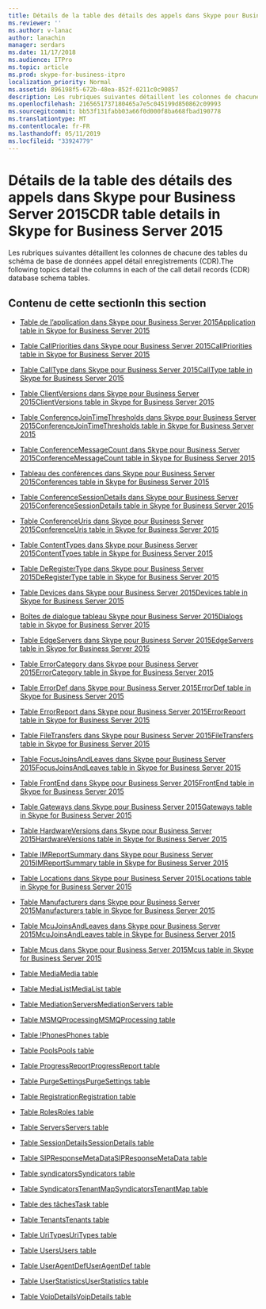 ```yaml
---
title: Détails de la table des détails des appels dans Skype pour Business Server 2015
ms.reviewer: ''
ms.author: v-lanac
author: lanachin
manager: serdars
ms.date: 11/17/2018
ms.audience: ITPro
ms.topic: article
ms.prod: skype-for-business-itpro
localization_priority: Normal
ms.assetid: 896198f5-672b-48ea-852f-0211c0c90857
description: Les rubriques suivantes détaillent les colonnes de chacune des tables du schéma de base de données appel détail enregistrements (CDR).
ms.openlocfilehash: 2165651737180465a7e5c045199d850862c09993
ms.sourcegitcommit: bb53f131fabb03a66f0d000f8ba668fbad190778
ms.translationtype: MT
ms.contentlocale: fr-FR
ms.lasthandoff: 05/11/2019
ms.locfileid: "33924779"
---
```

# <a name="cdr-table-details-in-skype-for-business-server-2015"></a><span data-ttu-id="9e075-103">Détails de la table des détails des appels dans Skype pour Business Server 2015</span><span class="sxs-lookup"><span data-stu-id="9e075-103">CDR table details in Skype for Business Server 2015</span></span>
 
<span data-ttu-id="9e075-104">Les rubriques suivantes détaillent les colonnes de chacune des tables du schéma de base de données appel détail enregistrements (CDR).</span><span class="sxs-lookup"><span data-stu-id="9e075-104">The following topics detail the columns in each of the call detail records (CDR) database schema tables.</span></span>
  
## <a name="in-this-section"></a><span data-ttu-id="9e075-105">Contenu de cette section</span><span class="sxs-lookup"><span data-stu-id="9e075-105">In this section</span></span>

- [<span data-ttu-id="9e075-106">Table de l’application dans Skype pour Business Server 2015</span><span class="sxs-lookup"><span data-stu-id="9e075-106">Application table in Skype for Business Server 2015</span></span>](application.md)
    
- [<span data-ttu-id="9e075-107">Table CallPriorities dans Skype pour Business Server 2015</span><span class="sxs-lookup"><span data-stu-id="9e075-107">CallPriorities table in Skype for Business Server 2015</span></span>](callpriorities.md)
    
- [<span data-ttu-id="9e075-108">Table CallType dans Skype pour Business Server 2015</span><span class="sxs-lookup"><span data-stu-id="9e075-108">CallType table in Skype for Business Server 2015</span></span>](calltype.md)
    
- [<span data-ttu-id="9e075-109">Table ClientVersions dans Skype pour Business Server 2015</span><span class="sxs-lookup"><span data-stu-id="9e075-109">ClientVersions table in Skype for Business Server 2015</span></span>](clientversions.md)
    
- [<span data-ttu-id="9e075-110">Table ConferenceJoinTimeThresholds dans Skype pour Business Server 2015</span><span class="sxs-lookup"><span data-stu-id="9e075-110">ConferenceJoinTimeThresholds table in Skype for Business Server 2015</span></span>](conferencejointimethresholds.md)
    
- [<span data-ttu-id="9e075-111">Table ConferenceMessageCount dans Skype pour Business Server 2015</span><span class="sxs-lookup"><span data-stu-id="9e075-111">ConferenceMessageCount table in Skype for Business Server 2015</span></span>](conferencemessagecount.md)
    
- [<span data-ttu-id="9e075-112">Tableau des conférences dans Skype pour Business Server 2015</span><span class="sxs-lookup"><span data-stu-id="9e075-112">Conferences table in Skype for Business Server 2015</span></span>](conferences.md)
    
- [<span data-ttu-id="9e075-113">Table ConferenceSessionDetails dans Skype pour Business Server 2015</span><span class="sxs-lookup"><span data-stu-id="9e075-113">ConferenceSessionDetails table in Skype for Business Server 2015</span></span>](conferencesessiondetails-0.md)
    
- [<span data-ttu-id="9e075-114">Table ConferenceUris dans Skype pour Business Server 2015</span><span class="sxs-lookup"><span data-stu-id="9e075-114">ConferenceUris table in Skype for Business Server 2015</span></span>](conferenceuris.md)
    
- [<span data-ttu-id="9e075-115">Table ContentTypes dans Skype pour Business Server 2015</span><span class="sxs-lookup"><span data-stu-id="9e075-115">ContentTypes table in Skype for Business Server 2015</span></span>](contenttypes.md)
    
- [<span data-ttu-id="9e075-116">Table DeRegisterType dans Skype pour Business Server 2015</span><span class="sxs-lookup"><span data-stu-id="9e075-116">DeRegisterType table in Skype for Business Server 2015</span></span>](deregistertype.md)
    
- [<span data-ttu-id="9e075-117">Table Devices dans Skype pour Business Server 2015</span><span class="sxs-lookup"><span data-stu-id="9e075-117">Devices table in Skype for Business Server 2015</span></span>](devices.md)
    
- [<span data-ttu-id="9e075-118">Boîtes de dialogue tableau Skype pour Business Server 2015</span><span class="sxs-lookup"><span data-stu-id="9e075-118">Dialogs table in Skype for Business Server 2015</span></span>](dialogs.md)
    
- [<span data-ttu-id="9e075-119">Table EdgeServers dans Skype pour Business Server 2015</span><span class="sxs-lookup"><span data-stu-id="9e075-119">EdgeServers table in Skype for Business Server 2015</span></span>](edgeservers.md)
    
- [<span data-ttu-id="9e075-120">Table ErrorCategory dans Skype pour Business Server 2015</span><span class="sxs-lookup"><span data-stu-id="9e075-120">ErrorCategory table in Skype for Business Server 2015</span></span>](errorcategory.md)
    
- [<span data-ttu-id="9e075-121">Table ErrorDef dans Skype pour Business Server 2015</span><span class="sxs-lookup"><span data-stu-id="9e075-121">ErrorDef table in Skype for Business Server 2015</span></span>](errordef.md)
    
- [<span data-ttu-id="9e075-122">Table ErrorReport dans Skype pour Business Server 2015</span><span class="sxs-lookup"><span data-stu-id="9e075-122">ErrorReport table in Skype for Business Server 2015</span></span>](errorreport.md)
    
- [<span data-ttu-id="9e075-123">Table FileTransfers dans Skype pour Business Server 2015</span><span class="sxs-lookup"><span data-stu-id="9e075-123">FileTransfers table in Skype for Business Server 2015</span></span>](filetransfers-0.md)
    
- [<span data-ttu-id="9e075-124">Table FocusJoinsAndLeaves dans Skype pour Business Server 2015</span><span class="sxs-lookup"><span data-stu-id="9e075-124">FocusJoinsAndLeaves table in Skype for Business Server 2015</span></span>](focusjoinsandleaves.md)
    
- [<span data-ttu-id="9e075-125">Table FrontEnd dans Skype pour Business Server 2015</span><span class="sxs-lookup"><span data-stu-id="9e075-125">FrontEnd table in Skype for Business Server 2015</span></span>](frontend.md)
    
- [<span data-ttu-id="9e075-126">Table Gateways dans Skype pour Business Server 2015</span><span class="sxs-lookup"><span data-stu-id="9e075-126">Gateways table in Skype for Business Server 2015</span></span>](gateways.md)
    
- [<span data-ttu-id="9e075-127">Table HardwareVersions dans Skype pour Business Server 2015</span><span class="sxs-lookup"><span data-stu-id="9e075-127">HardwareVersions table in Skype for Business Server 2015</span></span>](hardwareversions.md)
    
- [<span data-ttu-id="9e075-128">Table IMReportSummary dans Skype pour Business Server 2015</span><span class="sxs-lookup"><span data-stu-id="9e075-128">IMReportSummary table in Skype for Business Server 2015</span></span>](imreportsummary.md)
    
- [<span data-ttu-id="9e075-129">Table Locations dans Skype pour Business Server 2015</span><span class="sxs-lookup"><span data-stu-id="9e075-129">Locations table in Skype for Business Server 2015</span></span>](locations.md)
    
- [<span data-ttu-id="9e075-130">Table Manufacturers dans Skype pour Business Server 2015</span><span class="sxs-lookup"><span data-stu-id="9e075-130">Manufacturers table in Skype for Business Server 2015</span></span>](manufacturers.md)
    
- [<span data-ttu-id="9e075-131">Table McuJoinsAndLeaves dans Skype pour Business Server 2015</span><span class="sxs-lookup"><span data-stu-id="9e075-131">McuJoinsAndLeaves table in Skype for Business Server 2015</span></span>](mcujoinsandleaves.md)
    
- [<span data-ttu-id="9e075-132">Table Mcus dans Skype pour Business Server 2015</span><span class="sxs-lookup"><span data-stu-id="9e075-132">Mcus table in Skype for Business Server 2015</span></span>](mcus.md)
    
- [<span data-ttu-id="9e075-133">Table Media</span><span class="sxs-lookup"><span data-stu-id="9e075-133">Media table</span></span>](media.md)
    
- [<span data-ttu-id="9e075-134">Table MediaList</span><span class="sxs-lookup"><span data-stu-id="9e075-134">MediaList table</span></span>](medialist.md)
    
- [<span data-ttu-id="9e075-135">Table MediationServers</span><span class="sxs-lookup"><span data-stu-id="9e075-135">MediationServers table</span></span>](mediationservers.md)
    
- [<span data-ttu-id="9e075-136">Table MSMQProcessing</span><span class="sxs-lookup"><span data-stu-id="9e075-136">MSMQProcessing table</span></span>](msmqprocessing.md)
    
- [<span data-ttu-id="9e075-137">Table !Phones</span><span class="sxs-lookup"><span data-stu-id="9e075-137">Phones table</span></span>](phones.md)
    
- [<span data-ttu-id="9e075-138">Table Pools</span><span class="sxs-lookup"><span data-stu-id="9e075-138">Pools table</span></span>](pools.md)
    
- [<span data-ttu-id="9e075-139">Table ProgressReport</span><span class="sxs-lookup"><span data-stu-id="9e075-139">ProgressReport table</span></span>](progressreport.md)
    
- [<span data-ttu-id="9e075-140">Table PurgeSettings</span><span class="sxs-lookup"><span data-stu-id="9e075-140">PurgeSettings table</span></span>](purgesettings.md)
    
- [<span data-ttu-id="9e075-141">Table Registration</span><span class="sxs-lookup"><span data-stu-id="9e075-141">Registration table</span></span>](registration.md)
    
- [<span data-ttu-id="9e075-142">Table Roles</span><span class="sxs-lookup"><span data-stu-id="9e075-142">Roles table</span></span>](roles.md)
    
- [<span data-ttu-id="9e075-143">Table Servers</span><span class="sxs-lookup"><span data-stu-id="9e075-143">Servers table</span></span>](servers.md)
    
- [<span data-ttu-id="9e075-144">Table SessionDetails</span><span class="sxs-lookup"><span data-stu-id="9e075-144">SessionDetails table</span></span>](sessiondetails.md)
    
- [<span data-ttu-id="9e075-145">Table SIPResponseMetaData</span><span class="sxs-lookup"><span data-stu-id="9e075-145">SIPResponseMetaData table</span></span>](sipresponsemetadata.md)
    
- [<span data-ttu-id="9e075-146">Table syndicators</span><span class="sxs-lookup"><span data-stu-id="9e075-146">Syndicators table</span></span>](syndicators.md)
    
- [<span data-ttu-id="9e075-147">Table SyndicatorsTenantMap</span><span class="sxs-lookup"><span data-stu-id="9e075-147">SyndicatorsTenantMap table</span></span>](syndicatorstenantmap.md)
    
- [<span data-ttu-id="9e075-148">Table des tâches</span><span class="sxs-lookup"><span data-stu-id="9e075-148">Task table</span></span>](task.md)
    
- [<span data-ttu-id="9e075-149">Table Tenants</span><span class="sxs-lookup"><span data-stu-id="9e075-149">Tenants table</span></span>](tenants.md)
    
- [<span data-ttu-id="9e075-150">Table UriTypes</span><span class="sxs-lookup"><span data-stu-id="9e075-150">UriTypes table</span></span>](uritypes.md)
    
- [<span data-ttu-id="9e075-151">Table Users</span><span class="sxs-lookup"><span data-stu-id="9e075-151">Users table</span></span>](users.md)
    
- [<span data-ttu-id="9e075-152">Table UserAgentDef</span><span class="sxs-lookup"><span data-stu-id="9e075-152">UserAgentDef table</span></span>](useragentdef.md)
    
- [<span data-ttu-id="9e075-153">Table UserStatistics</span><span class="sxs-lookup"><span data-stu-id="9e075-153">UserStatistics table</span></span>](userstatistics.md)
    
- [<span data-ttu-id="9e075-154">Table VoipDetails</span><span class="sxs-lookup"><span data-stu-id="9e075-154">VoipDetails table</span></span>](voipdetails-0.md)
    

